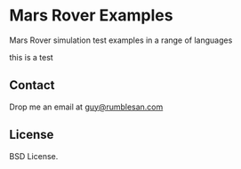# Mars Rover Examples

Mars Rover simulation test examples in a range of languages

this is a test

## Contact

Drop me an email at guy@rumblesan.com


## License

BSD License.

